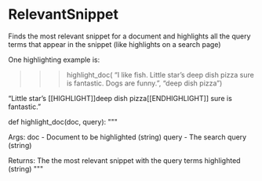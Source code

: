 RelevantSnippet
===============

Finds the most relevant snippet for a document and highlights all the query terms that appear in the snippet (like highlights on a search page)


One highlighting example is:
>>> highlight_doc( “I like fish. Little star’s deep dish
pizza sure is fantastic. Dogs are funny.”, “deep dish
pizza”)

“Little star’s [[HIGHLIGHT]]deep dish pizza[[ENDHIGHLIGHT]]
sure is fantastic.”

def highlight_doc(doc, query): """

Args: doc - Document to be highlighted (string) query - The
search query (string)

Returns: The the most relevant snippet with the query terms
highlighted (string)
"""
